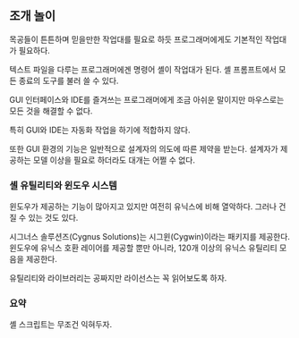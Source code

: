 ## 조개 놀이

목공들이 튼튼하며 믿을만한 작업대를 필요로 하듯 프로그래머에게도 기본적인 작업대가 필요하다.

텍스트 파일을 다루는 프로그래머에겐 명령어 셸이 작업대가 된다. 셸 프롬프트에서 모든 종료의 도구를 불러 쓸 수 있다.

GUI 인터페이스와 IDE를 즐겨쓰는 프로그래머에게 조금 아쉬운 말이지만 마우스로는 모든 것을 해결할 수 없다.

특히 GUI와 IDE는 자동화 작업을 하기에 적합하지 않다.

또한 GUI 환경의 기능은 일반적으로 설계자의 의도에 따른 제약을 받는다. 설계자가 제공하는 모델 이상을 필요로 하더라도 대개는 어쩔 수 없다.

### 셸 유틸리티와 윈도우 시스템

윈도우가 제공하는 기능이 많아지고 있지만 여전히 유닉스에 비해 열악하다. 그러나 건질 수 있는 것도 있다.

시그너스 솔루션즈(Cygnus Solutions)는 시그윈(Cygwin)이라는 패키지를 제공한다. 윈도우에 유닉스 호환 레이어를 제공할 뿐만 아니라, 120개 이상의 유닉스 유틸리티 모음을 제공한다.

유틸리티와 라이브러리는 공짜지만 라이선스는 꼭 읽어보도록 하자.

### 요약

셸 스크립트는 무조건 익혀두자.